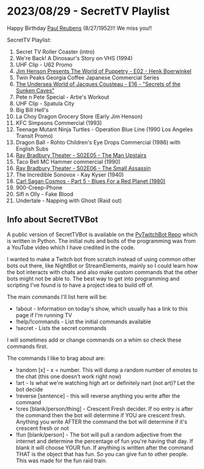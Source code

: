 # 2023/08/29 - SecretTV Playlist

Happy Birthday [Paul Reubens](https://en.wikipedia.org/wiki/Paul_Reubens) (8/27/1952)!! We miss you!!

SecretTV Playlist:
1. Secret TV Roller Coaster (intro)
2. We're Back! A Dinosaur's Story on VHS (1994)
3. UHF Clip - U62 Promo
4. [Jim Henson Presents The World of Puppetry - E02 - Henk Boerwinkel](https://muppet.fandom.com/wiki/The_World_of_Puppetry_with_Philipe_Genty)
5. Twin Peaks Georgia Coffee Japanese Commercial Series
6. [The Undersea World of Jacques Cousteau - E16 - "Secrets of the Sunken Caves"](https://en.wikipedia.org/wiki/The_Undersea_World_of_Jacques_Cousteau)
7. Pete n Pete Special - Artie's Workout
8. UHF Clip - Spatula City
9. Big Bill Hell's
10. La Choy Dragon Grocery Store (Early Jim Henson)
11. KFC Simpsons Commercial (1993)
12. Teenage Mutant Ninja Turtles - Operation Blue Line (1990 Los Angeles Transit Promo)
13. Dragon Ball - Rohto Children's Eye Drops Commercial (1986) with English Subs
14. [Ray Bradbury Theater - S02E05 - The Man Upstairs](https://en.wikipedia.org/wiki/List_of_Ray_Bradbury_Theater_episodes#Season_2_(1988))
15. Taco Bell MC Hammer commercial (1990)
16. [Ray Bradbury Theater - S02E06 - The Small Assassin](https://en.wikipedia.org/wiki/List_of_Ray_Bradbury_Theater_episodes#Season_2_(1988))
17. The Incredible Sonovox - Kay Kyser (1940)
18. [Carl Sagan Cosmos - Part 5 - Blues For a Red Planet (1980)](https://en.wikipedia.org/wiki/Cosmos:_A_Personal_Voyage)
19. 900-Creep-Phone
20. Sifl n Olly - Fake Blood
21. Undertale - Napping with Ghost (Raid out)



## Info about SecretTVBot

A public version of SecretTVBot is available on the [PyTwitchBot Repo](https://github.com/awbored/PyTwitchBot) which is written in Python.  The initial nuts and bolts of the programming was from a YouTube video which I have credited in the code.

I wanted to make a Twitch bot from scratch instead of using common other bots out there, like NightBot or StreamElements, mainly so I could learn how the bot interacts with chats and also make custom commands that the other bots might not be able to.  The best way to get into programming and scripting I've found is to have a project idea to build off of.

The main commands I'll list here will be:

 - !about - Information on today's show, which usually has a link to this page if I'm running TV
 - !help/!commands - List the initial commands available
 - !secret - Lists the secret commands

I will sometimes add or change commands on a whim so check these commands first.

The commands I like to brag about are:

 - !random [x] - x = number.  This will dump a random number of emotes to the chat (this one doesn't work right now)
 - !art - Is what we're watching high art or definitely nart (not art)?  Let the bot decide
 - !reverse [sentence] - this will reverse anything you write after the command
 - !cres [blank/person/thing] - Crescent Fresh decider.  If no entry is after the command then the bot will determine if YOU are crescent fresh.  Anything you write AFTER the command the bot will determine if it's crescent fresh or not
 - !fun [blank/person] - The bot will pull a random adjective from the internet and determine the percentage of fun you're having that day.  If blank it will choose YOUR fun.  If anything is written after the command THAT is the object that has fun.  So you can give fun to other people.  This was made for the fun raid train.
